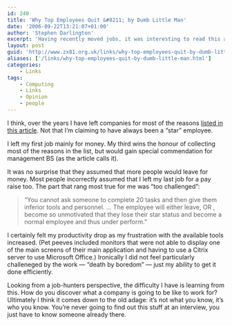 ```yaml
---
id: 240
title: 'Why Top Employees Quit &#8211; by Dumb Little Man'
date: '2006-09-22T13:21:07+01:00'
author: 'Stephen Darlington'
excerpt: 'Having recently moved jobs, it was interesting to read this article discussing the trends from 178 other leavers. I''m sure there are as many reasons for leaving as people, but the numbers reflect my reasons fairly closely.'
layout: post
guid: 'http://www.zx81.org.uk/links/why-top-employees-quit-by-dumb-little-man.html'
aliases: ['/links/why-top-employees-quit-by-dumb-little-man.html']
categories:
    - Links
tags:
    - Computing
    - Links
    - Opinion
    - people
---
```


I think, over the years I have left companies for most of the reasons [listed in this article](http://dumblittleman.blogspot.com/2006/09/why-top-employees-quit.html). Not that I’m claiming to have always been a “star” employee.

I left my first job mainly for money. My third wins the honour of collecting most of the reasons in the list, but would gain special commendation for management BS (as the article calls it).

It was no surprise that they assumed that more people would leave for money. Most people incorrectly assumed that I left my last job for a pay raise too. The part that rang most true for me was “too challenged”:

> “You cannot ask someone to complete 20 tasks and then give them inferior tools and personnel. … The employee will either leave, OR , become so unmotivated that they lose their star status and become a normal employee and thus under perform.”

I certainly felt my productivity drop as my frustration with the available tools increased. (Pet peeves included monitors that were not able to display one of the main screens of their main application and having to use a Citrix server to use Microsoft Office.) Ironically I did not feel particularly challeneged by the work — “death by boredom” — just my ability to get it done efficiently.

Looking from a job-hunters perspective, the difficulty I have is learning from this. How do you discover what a company is going to be like to work for? Ultimately I think it comes down to the old adage: it’s not what you know, it’s who you know. You’re never going to find out this stuff at an interview, you just have to know someone already there.